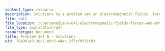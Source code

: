 ```yaml
---
content_type: resource
description: Solutions to a problem set on electromagnetic fields, forces, and motion.
file: null
file_location: /coursemedia/6-641-electromagnetic-fields-forces-and-motion-spring-2009/76a301a338c18dc344ec2f7cf0f21eb3_MIT6_641s09_sol_pset06.pdf
file_type: application/pdf
resourcetype: Document
title: Problem Set 6 - Solutions
uid: 76a301a3-38c1-8dc3-44ec-2f7cf0f21eb3
---
```


